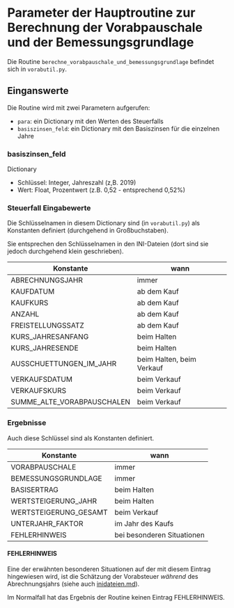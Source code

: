 # Parameter der Hauptroutine zur Berechnung der Vorabpauschale und der Bemessungsgrundlage

Die Routine `berechne_vorabpauschale_und_bemessungsgrundlage` befindet sich in `vorabutil.py`.

## Einganswerte

Die Routine wird mit zwei Parametern aufgerufen:

 * `para`: ein Dictionary mit den Werten des Steuerfalls
 * `basiszinsen_feld`: ein Dictionary mit den Basiszinsen für die einzelnen Jahre

### basiszinsen_feld

Dictionary

 * Schlüssel: Integer, Jahreszahl (z,B. 2019)
 * Wert: Float, Prozentwert (z.B. 0,52 - entsprechend 0,52%)

### Steuerfall Eingabewerte

Die Schlüsselnamen in diesem Dictionary sind (in `vorabutil.py`) als Konstanten definiert (durchgehend in Großbuchstaben).

Sie entsprechen den Schlüsselnamen in den INI-Dateien (dort sind sie jedoch durchgehend klein geschrieben).


| Konstante                  | wann
| -------------------------- | ---------------
| ABRECHNUNGSJAHR            | immer
| KAUFDATUM                  | ab dem Kauf
| KAUFKURS                   | ab dem Kauf
| ANZAHL                     | ab dem Kauf
| FREISTELLUNGSSATZ          | ab dem Kauf
| KURS_JAHRESANFANG          | beim Halten
| KURS_JAHRESENDE            | beim Halten
| AUSSCHUETTUNGEN_IM_JAHR    | beim Halten, beim Verkauf
| VERKAUFSDATUM              | beim Verkauf
| VERKAUFSKURS               | beim Verkauf
| SUMME_ALTE_VORABPAUSCHALEN | beim Verkauf

### Ergebnisse

Auch diese Schlüssel sind als Konstanten definiert.

| Konstante                  | wann
| -------------------------- | ---------------
| VORABPAUSCHALE             | immer
| BEMESSUNGSGRUNDLAGE        | immer
| BASISERTRAG                | beim Halten
| WERTSTEIGERUNG_JAHR        | beim Halten
| WERTSTEIGERUNG_GESAMT      | beim Verkauf
| UNTERJAHR_FAKTOR           | im Jahr des Kaufs
| FEHLERHINWEIS              | bei besonderen Situationen

#### FEHLERHINWEIS

Eine der erwähnten besonderen Situationen auf der mit diesem Eintrag hingewiesen wird, ist die Schätzung der Vorabsteuer *während* des Abrechnungsjahrs (siehe auch [inidateien.md](inidateien.md)).

Im Normalfall hat das Ergebnis der Routine keinen Eintrag FEHLERHINWEIS.